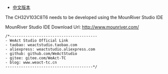 * [中文版本](./README-zh.md)

The CH32V103C8T6 needs to be developed using the MounRiver Studio IDE

MounRiver Studio IDE Download Url: http://www.mounriver.com/

```
/*---------------------------------------
- WeAct Studio Official Link
- taobao: weactstudio.taobao.com
- aliexpress: weactstudio.aliexpress.com
- github: github.com/WeActStudio
- gitee: gitee.com/WeAct-TC
- blog: www.weact-tc.cn
---------------------------------------*/
```